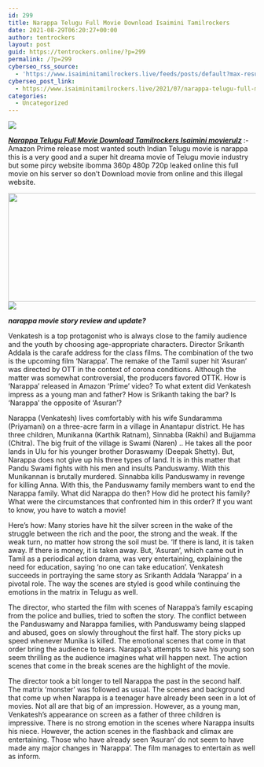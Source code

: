 ```yaml
---
id: 299
title: Narappa Telugu Full Movie Download Isaimini Tamilrockers
date: 2021-08-29T06:20:27+00:00
author: tentrockers
layout: post
guid: https://tentrockers.online/?p=299
permalink: /?p=299
cyberseo_rss_source:
  - 'https://www.isaiminitamilrockers.live/feeds/posts/default?max-results=150&start-index=1'
cyberseo_post_link:
  - https://www.isaiminitamilrockers.live/2021/07/narappa-telugu-full-movie-download.html
categories:
  - Uncategorized
---
```

<div class="media_block">
  <img src="https://1.bp.blogspot.com/-DJmZOwVCeoE/YPhDGZcGbaI/AAAAAAAABDc/ooVY9152tvQ7YtphfRp0pgoz1weRFKHUgCLcBGAsYHQ/s72-w506-h221-c/Narappa-Movie-Watch-Online-H.jpg" class="media_thumbnail" />
</div>

<meta content="Narappa Telugu Full Movie Download Tamilrockers Isaimini movierulz &nbsp; :- Amazon Prime release most wanted south Indian Telugu movie is narapp..." name="twitter:description" />

  


<center>
</center>

**_[Narappa Telugu Full Movie Download Tamilrockers Isaimini movierulz](https://www.tamilrockers.co.nz/narappa-telugu-full-movie-download-tamilrockers/)&nbsp;_**:- Amazon Prime release most wanted south Indian Telugu movie is narappa this is a very good and a super hit dreama movie of Telugu movie industry but some pircy website ibomma 360p 480p 720p leaked online this full movie on his server so don’t Download movie from online and this illegal website.

<div class="separator">
  <a href="https://1.bp.blogspot.com/-DJmZOwVCeoE/YPhDGZcGbaI/AAAAAAAABDc/ooVY9152tvQ7YtphfRp0pgoz1weRFKHUgCLcBGAsYHQ/s1200/Narappa-Movie-Watch-Online-H.jpg"><img loading="lazy" border="0" data-original-height="630" data-original-width="1200" height="221" src="https://1.bp.blogspot.com/-DJmZOwVCeoE/YPhDGZcGbaI/AAAAAAAABDc/ooVY9152tvQ7YtphfRp0pgoz1weRFKHUgCLcBGAsYHQ/w506-h221/Narappa-Movie-Watch-Online-H.jpg" width="506" /></a>
</div>



<div class="separator">
  <a href="https://techsambavangal.in/"><img border="0" data-original-height="250" data-original-width="300" src="https://1.bp.blogspot.com/-nfbzYVobUik/YMlpOerzdgI/AAAAAAAAA3Y/aAupsOUs_WMY6Lv7R1OtZhI6OqaRh-YAwCPcBGAYYCw/s0/e854879156f0849f3d27a89db88ed039.png" /></a>
</div>

**_narappa movie story review and update?_**

Venkatesh is a top protagonist who is always close to the family audience and the youth by choosing age-appropriate characters. Director Srikanth Addala is the carafe address for the class films. The combination of the two is the upcoming film ‘Narappa’. The remake of the Tamil super hit ‘Asuran’ was directed by OTT in the context of corona conditions. Although the matter was somewhat controversial, the producers favored OTTK. How is ‘Narappa’ released in Amazon ‘Prime’ video? To what extent did Venkatesh impress as a young man and father? How is Srikanth taking the bar? Is ‘Narappa’ the opposite of ‘Asuran’?

Narappa (Venkatesh) lives comfortably with his wife Sundaramma (Priyamani) on a three-acre farm in a village in Anantapur district. He has three children, Munikanna (Karthik Ratnam), Sinnabba (Rakhi) and Bujjamma (Chitra). The big fruit of the village is Swami (Naren) .. He takes all the poor lands in Ulu for his younger brother Doraswamy (Deepak Shetty). But, Narappa does not give up his three types of land. It is in this matter that Pandu Swami fights with his men and insults Panduswamy. With this Munikannan is brutally murdered. Sinnabba kills Panduswamy in revenge for killing Anna. With this, the Panduswamy family members want to end the Narappa family. What did Narappa do then? How did he protect his family? What were the circumstances that confronted him in this order? If you want to know, you have to watch a movie!

Here’s how: Many stories have hit the silver screen in the wake of the struggle between the rich and the poor, the strong and the weak. If the weak turn, no matter how strong the soil must be. ‘If there is land, it is taken away. If there is money, it is taken away. But, ‘Asuran’, which came out in Tamil as a periodical action drama, was very entertaining, explaining the need for education, saying ‘no one can take education’. Venkatesh succeeds in portraying the same story as Srikanth Addala ‘Narappa’ in a pivotal role. The way the scenes are styled is good while continuing the emotions in the matrix in Telugu as well.

The director, who started the film with scenes of Narappa’s family escaping from the police and bullies, tried to soften the story. The conflict between the Panduswamy and Narappa families, with Panduswamy being slapped and abused, goes on slowly throughout the first half. The story picks up speed whenever Munika is killed. The emotional scenes that come in that order bring the audience to tears. Narappa’s attempts to save his young son seem thrilling as the audience imagines what will happen next. The action‌ scenes that come in the break scenes are the highlight of the movie‌.

The director took a bit longer to tell Narappa the past in the second half. The matrix ‘monster’ was followed as usual. The scenes and background that come up when Narappa is a teenager have already been seen in a lot of movies. Not all are that big of an impression. However, as a young man, Venkatesh’s appearance on screen as a father of three children is impressive. There is no strong emotion in the scenes where Narappa insults his niece. However, the action scenes in the flashback and climax are entertaining. Those who have already seen ‘Asuran‌’ do not seem to have made any major changes in ‘Narappa’. The film manages to entertain as well as inform.

<center>
</center>